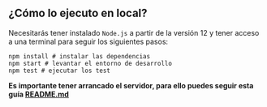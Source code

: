 ## ¿Cómo lo ejecuto en local?

Necesitarás tener instalado `Node.js` a partir de la versión 12 y tener acceso a una terminal para seguir los siguientes pasos:

```
npm install # instalar las dependencias
npm start # levantar el entorno de desarrollo
npm test # ejecutar los test
```

**Es importante tener arrancado el servidor, para ello puedes seguir esta guía [README.md](https://github.com/jmaciasfelix/polluted-europe/blob/8c18390247fc4be2dba17bb3deb30ca2ae91e3c3/server/README.md)**
